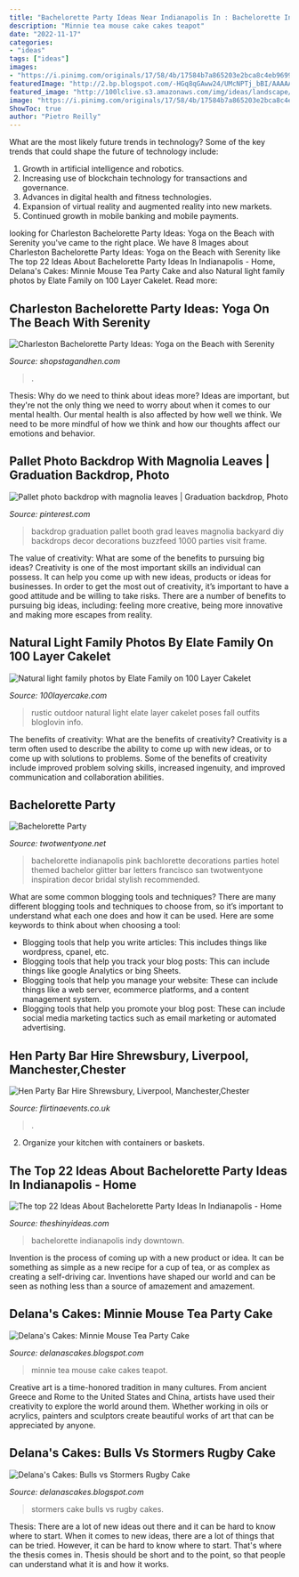 ```yaml
---
title: "Bachelorette Party Ideas Near Indianapolis In : Bachelorette Indianapolis Indy Downtown"
description: "Minnie tea mouse cake cakes teapot"
date: "2022-11-17"
categories:
- "ideas"
tags: ["ideas"]
images:
- "https://i.pinimg.com/originals/17/58/4b/17584b7a865203e2bca8c4eb96991077.jpg"
featuredImage: "http://2.bp.blogspot.com/-HGq8qGAww24/UMcNPTj_bBI/AAAAAAAACQ4/p2T34vJfbiU/s1600/Bulls-VS-Stormers-Cake2.jpg"
featured_image: "http://100lclive.s3.amazonaws.com/img/ideas/landscape/191469.jpg"
image: "https://i.pinimg.com/originals/17/58/4b/17584b7a865203e2bca8c4eb96991077.jpg"
ShowToc: true
author: "Pietro Reilly"
---
```



What are the most likely future trends in technology?
Some of the key trends that could shape the future of technology include: 
1. Growth in artificial intelligence and robotics. 
2. Increasing use of blockchain technology for transactions and governance. 
3. Advances in digital health and fitness technologies. 
4. Expansion of virtual reality and augmented reality into new markets. 
5. Continued growth in mobile banking and mobile payments.

	

		
looking for Charleston Bachelorette Party Ideas: Yoga on the Beach with Serenity you've came to the right place. We have 8 Images about Charleston Bachelorette Party Ideas: Yoga on the Beach with Serenity like The top 22 Ideas About Bachelorette Party Ideas In Indianapolis - Home, Delana&#039;s Cakes: Minnie Mouse Tea Party Cake and also Natural light family photos by Elate Family on 100 Layer Cakelet. Read more:
		
    
## Charleston Bachelorette Party Ideas: Yoga On The Beach With Serenity

<img loading=lazy src="http://cdn.shopify.com/s/files/1/1374/6221/products/SerenityTreeYoga-089_600x600.jpg?v=1581610191" onerror="this.onerror=null;this.src='https://tse2.mm.bing.net/th?id=OIP.yGfrW6lVi0JrWXd8CtLHVwHaHa&amp;pid=15.1';" alt="Charleston Bachelorette Party Ideas: Yoga on the Beach with Serenity">

_Source: shopstagandhen.com_

>. 

	

Thesis: Why do we need to think about ideas more?
Ideas are important, but they're not the only thing we need to worry about when it comes to our mental health. Our mental health is also affected by how well we think. We need to be more mindful of how we think and how our thoughts affect our emotions and behavior.

    
## Pallet Photo Backdrop With Magnolia Leaves | Graduation Backdrop, Photo

<img loading=lazy src="https://i.pinimg.com/originals/17/58/4b/17584b7a865203e2bca8c4eb96991077.jpg" onerror="this.onerror=null;this.src='https://tse2.mm.bing.net/th?id=OIP.I4g5QHuLrprUbiTxIyQw2QHaLH&amp;pid=15.1';" alt="Pallet photo backdrop with magnolia leaves | Graduation backdrop, Photo">

_Source: pinterest.com_

>backdrop graduation pallet booth grad leaves magnolia backyard diy backdrops decor decorations buzzfeed 1000 parties visit frame. 

	

The value of creativity: What are some of the benefits to pursuing big ideas?
Creativity is one of the most important skills an individual can possess. It can help you come up with new ideas, products or ideas for businesses. In order to get the most out of creativity, it’s important to have a good attitude and be willing to take risks. There are a number of benefits to pursuing big ideas, including: feeling more creative, being more innovative and making more escapes from reality.

    
## Natural Light Family Photos By Elate Family On 100 Layer Cakelet

<img loading=lazy src="http://100lclive.s3.amazonaws.com/img/ideas/landscape/191469.jpg" onerror="this.onerror=null;this.src='https://tse1.mm.bing.net/th?id=OIP.AoYWoATorouFtImmsXZuhgHaJ4&amp;pid=15.1';" alt="Natural light family photos by Elate Family on 100 Layer Cakelet">

_Source: 100layercake.com_

>rustic outdoor natural light elate layer cakelet poses fall outfits bloglovin info. 

	

The benefits of creativity: What are the benefits of creativity?
Creativity is a term often used to describe the ability to come up with new ideas, or to come up with solutions to problems. Some of the benefits of creativity include improved problem solving skills, increased ingenuity, and improved communication and collaboration abilities.

    
## Bachelorette Party

<img loading=lazy src="http://www.twotwentyone.net/wp-content/uploads/2016/07/bachelorette-party-bar.jpg" onerror="this.onerror=null;this.src='https://tse1.mm.bing.net/th?id=OIP.YdpIMjImCIM7WtKMk1ek5wHaLG&amp;pid=15.1';" alt="Bachelorette Party">

_Source: twotwentyone.net_

>bachelorette indianapolis pink bachlorette decorations parties hotel themed bachelor glitter bar letters francisco san twotwentyone inspiration decor bridal stylish recommended. 

	

What are some common blogging tools and techniques?
There are many different blogging tools and techniques to choose from, so it’s important to understand what each one does and how it can be used. Here are some keywords to think about when choosing a tool:
- Blogging tools that help you write articles: This includes things like wordpress, cpanel, etc.
- Blogging tools that help you track your blog posts: This can include things like google Analytics or bing Sheets.
- Blogging tools that help you manage your website: These can include things like a web server, ecommerce platforms, and a content management system. 
- Blogging tools that help you promote your blog post: These can include social media marketing tactics such as email marketing or automated advertising.

    
## Hen Party Bar Hire Shrewsbury, Liverpool, Manchester,Chester

<img loading=lazy src="https://flirtinaevents.co.uk/wp-content/uploads/2018/08/20150711_171833-768x432.jpg" onerror="this.onerror=null;this.src='https://tse1.mm.bing.net/th?id=OIP.TCZS9kggZbXA-wBWhKx5QgHaEK&amp;pid=15.1';" alt="Hen Party Bar Hire Shrewsbury, Liverpool, Manchester,Chester">

_Source: flirtinaevents.co.uk_

>. 

	

2. Organize your kitchen with containers or baskets.

    
## The Top 22 Ideas About Bachelorette Party Ideas In Indianapolis - Home

<img loading=lazy src="https://theshinyideas.com/wp-content/uploads/2020/02/bachelorette-party-ideas-in-indianapolis-awesome-my-bachelorette-party-in-downtown-indy-abby-saylor-of-bachelorette-party-ideas-in-indianapolis.jpg" onerror="this.onerror=null;this.src='https://tse4.mm.bing.net/th?id=OIP.bBkvxRFVltv4aHMEwVYcnQHaJ4&amp;pid=15.1';" alt="The top 22 Ideas About Bachelorette Party Ideas In Indianapolis - Home">

_Source: theshinyideas.com_

>bachelorette indianapolis indy downtown. 

	

Invention is the process of coming up with a new product or idea. It can be something as simple as a new recipe for a cup of tea, or as complex as creating a self-driving car. Inventions have shaped our world and can be seen as nothing less than a source of amazement and amazement.

    
## Delana&#039;s Cakes: Minnie Mouse Tea Party Cake

<img loading=lazy src="http://2.bp.blogspot.com/-cigyd4LFLb8/UCq1KUGU0OI/AAAAAAAABz4/C8H3j6p50hA/s1600/Minnie-Mouse-Teapot-cake1.jpg" onerror="this.onerror=null;this.src='https://tse4.mm.bing.net/th?id=OIP.niKYx-YvILr1Hwbf116UWQHaIA&amp;pid=15.1';" alt="Delana&#039;s Cakes: Minnie Mouse Tea Party Cake">

_Source: delanascakes.blogspot.com_

>minnie tea mouse cake cakes teapot. 

	

Creative art is a time-honored tradition in many cultures. From ancient Greece and Rome to the United States and China, artists have used their creativity to explore the world around them. Whether working in oils or acrylics, painters and sculptors create beautiful works of art that can be appreciated by anyone.

    
## Delana&#039;s Cakes: Bulls Vs Stormers Rugby Cake

<img loading=lazy src="http://2.bp.blogspot.com/-HGq8qGAww24/UMcNPTj_bBI/AAAAAAAACQ4/p2T34vJfbiU/s1600/Bulls-VS-Stormers-Cake2.jpg" onerror="this.onerror=null;this.src='https://tse4.mm.bing.net/th?id=OIP.c75LHSgLyG1IXQ0EI4sZfAHaFQ&amp;pid=15.1';" alt="Delana&#039;s Cakes: Bulls vs Stormers Rugby Cake">

_Source: delanascakes.blogspot.com_

>stormers cake bulls vs rugby cakes. 

	

Thesis: There are a lot of new ideas out there and it can be hard to know where to start.
When it comes to new ideas, there are a lot of things that can be tried. However, it can be hard to know where to start. That's where the thesis comes in. Thesis should be short and to the point, so that people can understand what it is and how it works.

